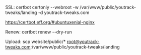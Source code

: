 SSL:
certbot certonly --webroot -w /var/www/public/youtrack-tweaks/landing -d youtrack-tweaks.com

https://certbot.eff.org/#ubuntuxenial-nginx

Renew: certbot renew --dry-run

Upload:
scp website/public/* root@youtrack-tweaks.com:/var/www/public/youtrack-tweaks/landing
